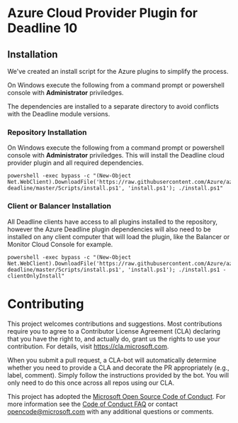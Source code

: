 
# Azure Cloud Provider Plugin for Deadline 10

## Installation

We've created an install script for the Azure plugins to simplify the process.

On Windows execute the following from a command prompt or powershell console with **Administrator** priviledges.

The dependencies are installed to a separate directory to avoid conflicts with the Deadline module versions.

### Repository Installation

On Windows execute the following from a command prompt or powershell console with **Administrator** priviledges.
This will install the Deadline cloud provider plugin and all required dependencies.

```
powershell -exec bypass -c "(New-Object Net.WebClient).DownloadFile('https://raw.githubusercontent.com/Azure/azure-deadline/master/Scripts/install.ps1', 'install.ps1'); ./install.ps1"
```

### Client or Balancer Installation

All Deadline clients have access to all plugins installed to the repository, however the Azure Deadline plugin dependencies will also need to be installed on any client computer that will load the plugin, like the Balancer or Monitor Cloud Console for example.

```
powershell -exec bypass -c "(New-Object Net.WebClient).DownloadFile('https://raw.githubusercontent.com/Azure/azure-deadline/master/Scripts/install.ps1', 'install.ps1'); ./install.ps1 -clientOnlyInstall"
```

# Contributing

This project welcomes contributions and suggestions.  Most contributions require you to agree to a
Contributor License Agreement (CLA) declaring that you have the right to, and actually do, grant us
the rights to use your contribution. For details, visit https://cla.microsoft.com.

When you submit a pull request, a CLA-bot will automatically determine whether you need to provide
a CLA and decorate the PR appropriately (e.g., label, comment). Simply follow the instructions
provided by the bot. You will only need to do this once across all repos using our CLA.

This project has adopted the [Microsoft Open Source Code of Conduct](https://opensource.microsoft.com/codeofconduct/).
For more information see the [Code of Conduct FAQ](https://opensource.microsoft.com/codeofconduct/faq/) or
contact [opencode@microsoft.com](mailto:opencode@microsoft.com) with any additional questions or comments.
